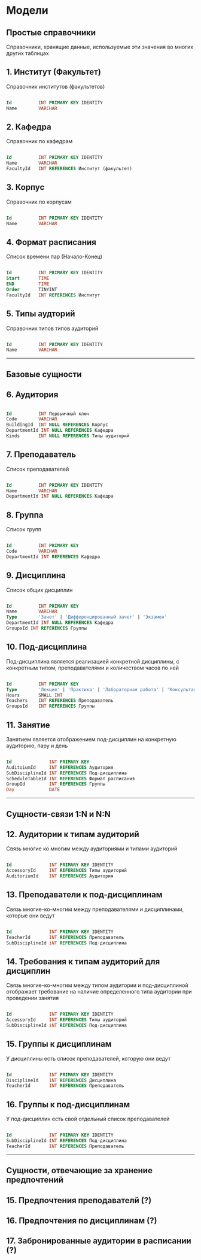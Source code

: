 # Модели
## Простые справочники
Справочники, хранящие данные, используемые эти значения во многих других таблицах

## 1. Институт (Факультет)
Справочник институтов (факультетов)
``` sql

Id          INT PRIMARY KEY IDENTITY
Name        VARCHAR

```

## 2. Кафедра
Справочник по кафедрам
``` sql

Id          INT PRIMARY KEY IDENTITY 
Name        VARCHAR
FacultyId   INT REFERENCES Институт (факультет) 

```

## 3. Корпус
Справочник по корпусам
``` sql

Id          INT PRIMARY KEY IDENTITY
Name        VARCHAR

```

## 4. Формат расписания
Список времени пар (Начало-Конец)
``` sql

Id          INT PRIMARY KEY IDENTITY
Start       TIME 
END         TIME
Order       TINYINT
FacultyId   INT REFERENCES Институт

```

## 5. Типы аудторий
Справочник типов типов аудиторий
``` sql

Id          INT PRIMARY KEY IDENTITY
Name        VARCHAR

```



---
## Базовые сущности
## 6. Аудитория
```sql

Id          INT Первыичный ключ
Code        VARCHAR
BuildingId  INT NULL REFERENCES Корпус
DepartmentId INT NULL REFERENCES Кафедра
Kinds       INT NULL REFERENCES Типы аудиторий

```

## 7. Преподаватель
Список преподавателей
``` sql

Id          INT PRIMARY KEY IDENTITY 
Name        VARCHAR
DepartmentId INT NULL REFERENCES Кафедра

```

## 8. Группа
Список групп

``` sql

Id          INT PRIMARY KEY
Code        VARCHAR 
DepartmentId INT REFERENCES Кафедра

```

## 9. Дисциплина
Список общих дисциплин
``` sql

Id          INT PRIMARY KEY
Name        VARCHAR
Type        'Зачет' | 'Дифференцированный зачет' | 'Экзамен'
DepartmentId INT NULL REFERENCES Кафедра
GroupsId INT REFERENCES Группы

```

## 10. Под-дисциплина
Под-дисциплина является реализацией конкретной дисциплины, с конкретным типом, преподавателями и количеством часов по ней
``` sql

Id          INT PRIMARY KEY
Type        'Лекция' | 'Практика' | 'Лабораторная работа' | 'Консультация' | 'Экзамен'
Hours       SMALL INT 
Teachers    INT REFERENCES Преподаватель
GroupsId    INT REFERENCES Группы

```

## 11. Занятие
Занятием является отображением под-дисциплин на конкретную аудиторию, пару и день
``` sql

Id              INT PRIMARY KEY
AuditoiumId     INT REFERENCES Аудитория
SubDisciplineId INT REFERENCES Под-дисциплина
ScheduleTableId INT REFERENCES Формат расписания 
GroupId         INT REFERENCES Группы
Day             DATE
```



---
## Сущности-связи 1:N и N:N

## 12. Аудитории к типам аудиторий
Связь многие ко многим между аудиториями и типами аудиторий
``` sql

Id              INT PRIMARY KEY IDENTITY
AccessoryId     INT REFERENCES Типы аудиторий
AuditoriumId    INT REFERENCES Аудитория

```

## 13. Преподаватели к под-дисциплинам
Связь многие-ко-многим между преподавателями и дисциплинами, которые они ведут
```sql

Id              INT PRIMARY KEY IDENTITY
TeacherId       INT REFERENCES Преподаватель
SubDisciplineId iNT REFERENCES Под-дисциплина

```

## 14. Требования к типам аудиторий для дисциплин
Связь многие-ко-многим между типом аудитории и под-дисциплиной отображает требование на наличие определенного типа аудитории при проведении занятия
```sql

Id              INT PRIMARY KEY IDENTITY
AccessoryId     INT REFERENCES Типы аудиторий
SubDisciplineId iNT REFERENCES Под-дисциплина

```

## 15. Группы к дисциплинам
У дисциплины есть список преподавателей, которую они ведут
```sql

Id              INT PRIMARY KEY IDENTITY
DisciplineId    INT REFERENCES Дисциплина
TeacherId       INT REFERENCES Преподаватель

```

## 16. Группы к под-дисциплинам
У под-дисциплин есть свой отдельный список преподавателей
```sql

Id              INT PRIMARY KEY IDENTITY
SubDisciplineId INT REFERENCES Под-дисциплина
TeacherId       INT REFERENCES Преподаватель

```


---
## Сущности, отвечающие за хранение предпочтений

## 15. Предпочтения преподавателй (?)

## 16. Предпочтения по дисциплинам (?)

## 17. Забронированные аудитории в расписании (?)